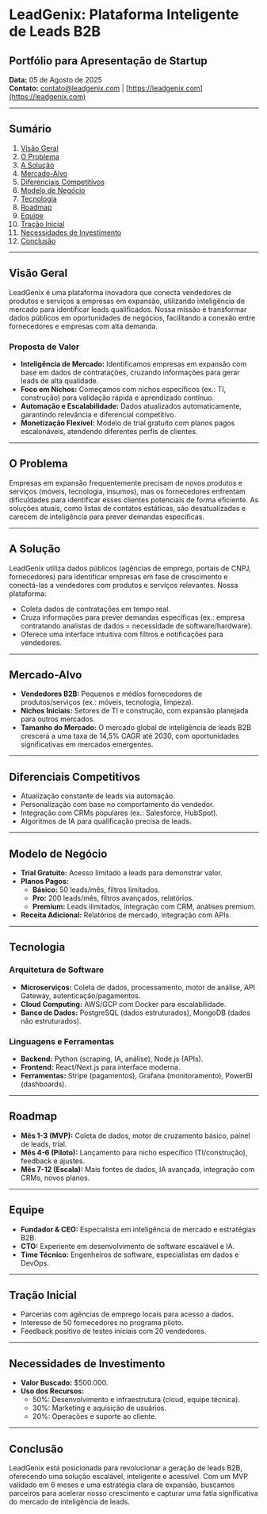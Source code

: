 # LeadGenix: Plataforma Inteligente de Leads B2B

## Portfólio para Apresentação de Startup

**Data:** 05 de Agosto de 2025  
**Contato:** contato@leadgenix.com | [https://leadgenix.com](https://leadgenix.com)

---

## Sumário
1. [Visão Geral](#visão-geral)
2. [O Problema](#o-problema)
3. [A Solução](#a-solução)
4. [Mercado-Alvo](#mercado-alvo)
5. [Diferenciais Competitivos](#diferenciais-competitivos)
6. [Modelo de Negócio](#modelo-de-negócio)
7. [Tecnologia](#tecnologia)
8. [Roadmap](#roadmap)
9. [Equipe](#equipe)
10. [Tração Inicial](#tração-inicial)
11. [Necessidades de Investimento](#necessidades-de-investimento)
12. [Conclusão](#conclusão)

---

## Visão Geral
LeadGenix é uma plataforma inovadora que conecta vendedores de produtos e serviços a empresas em expansão, utilizando inteligência de mercado para identificar leads qualificados. Nossa missão é transformar dados públicos em oportunidades de negócios, facilitando a conexão entre fornecedores e empresas com alta demanda.

### Proposta de Valor
- **Inteligência de Mercado:** Identificamos empresas em expansão com base em dados de contratações, cruzando informações para gerar leads de alta qualidade.
- **Foco em Nichos:** Começamos com nichos específicos (ex.: TI, construção) para validação rápida e aprendizado contínuo.
- **Automação e Escalabilidade:** Dados atualizados automaticamente, garantindo relevância e diferencial competitivo.
- **Monetização Flexível:** Modelo de trial gratuito com planos pagos escalonáveis, atendendo diferentes perfis de clientes.

---

## O Problema
Empresas em expansão frequentemente precisam de novos produtos e serviços (móveis, tecnologia, insumos), mas os fornecedores enfrentam dificuldades para identificar esses clientes potenciais de forma eficiente. As soluções atuais, como listas de contatos estáticas, são desatualizadas e carecem de inteligência para prever demandas específicas.

---

## A Solução
LeadGenix utiliza dados públicos (agências de emprego, portais de CNPJ, fornecedores) para identificar empresas em fase de crescimento e conectá-las a vendedores com produtos e serviços relevantes. Nossa plataforma:
- Coleta dados de contratações em tempo real.
- Cruza informações para prever demandas específicas (ex.: empresa contratando analistas de dados = necessidade de software/hardware).
- Oferece uma interface intuitiva com filtros e notificações para vendedores.

---

## Mercado-Alvo
- **Vendedores B2B:** Pequenos e médios fornecedores de produtos/serviços (ex.: móveis, tecnologia, limpeza).
- **Nichos Iniciais:** Setores de TI e construção, com expansão planejada para outros mercados.
- **Tamanho do Mercado:** O mercado global de inteligência de leads B2B crescerá a uma taxa de 14,5% CAGR até 2030, com oportunidades significativas em mercados emergentes.

---

## Diferenciais Competitivos
- Atualização constante de leads via automação.
- Personalização com base no comportamento do vendedor.
- Integração com CRMs populares (ex.: Salesforce, HubSpot).
- Algoritmos de IA para qualificação precisa de leads.

---

## Modelo de Negócio
- **Trial Gratuito:** Acesso limitado a leads para demonstrar valor.
- **Planos Pagos:**
  - **Básico:** 50 leads/mês, filtros limitados.
  - **Pro:** 200 leads/mês, filtros avançados, relatórios.
  - **Premium:** Leads ilimitados, integração com CRM, análises premium.
- **Receita Adicional:** Relatórios de mercado, integração com APIs.

---

## Tecnologia

### Arquitetura de Software
- **Microserviços:** Coleta de dados, processamento, motor de análise, API Gateway, autenticação/pagamentos.
- **Cloud Computing:** AWS/GCP com Docker para escalabilidade.
- **Banco de Dados:** PostgreSQL (dados estruturados), MongoDB (dados não estruturados).

### Linguagens e Ferramentas
- **Backend:** Python (scraping, IA, análise), Node.js (APIs).
- **Frontend:** React/Next.js para interface moderna.
- **Ferramentas:** Stripe (pagamentos), Grafana (monitoramento), PowerBI (dashboards).

---

## Roadmap
- **Mês 1-3 (MVP):** Coleta de dados, motor de cruzamento básico, painel de leads, trial.
- **Mês 4-6 (Piloto):** Lançamento para nicho específico (TI/construção), feedback e ajustes.
- **Mês 7-12 (Escala):** Mais fontes de dados, IA avançada, integração com CRMs, novos planos.

---

## Equipe
- **Fundador & CEO:** Especialista em inteligência de mercado e estratégias B2B.
- **CTO:** Experiente em desenvolvimento de software escalável e IA.
- **Time Técnico:** Engenheiros de software, especialistas em dados e DevOps.

---

## Tração Inicial
- Parcerias com agências de emprego locais para acesso a dados.
- Interesse de 50 fornecedores no programa piloto.
- Feedback positivo de testes iniciais com 20 vendedores.

---

## Necessidades de Investimento
- **Valor Buscado:** $500.000.
- **Uso dos Recursos:**
  - 50%: Desenvolvimento e infraestrutura (cloud, equipe técnica).
  - 30%: Marketing e aquisição de usuários.
  - 20%: Operações e suporte ao cliente.

---

## Conclusão
LeadGenix está posicionada para revolucionar a geração de leads B2B, oferecendo uma solução escalável, inteligente e acessível. Com um MVP validado em 6 meses e uma estratégia clara de expansão, buscamos parceiros para acelerar nosso crescimento e capturar uma fatia significativa do mercado de inteligência de leads.